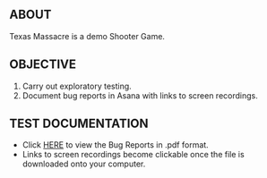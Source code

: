 ## ABOUT
Texas Massacre is a demo Shooter Game.

## OBJECTIVE
1. Carry out exploratory testing.
2. Document bug reports in Asana with links to screen recordings.

## TEST DOCUMENTATION 
- Click [HERE]() to view the Bug Reports in .pdf format. 
- Links to screen recordings become clickable once the file is downloaded onto your computer.
